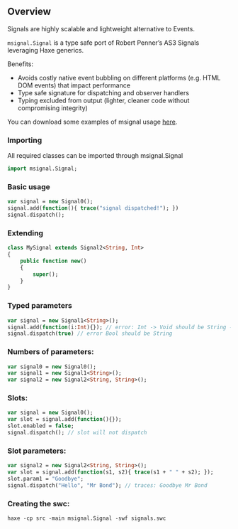 ## Overview

Signals are highly scalable and lightweight alternative to Events.

`msignal.Signal` is a type safe port of Robert Penner’s AS3 Signals leveraging Haxe generics.

Benefits:

* Avoids costly native event bubbling on different platforms (e.g. HTML DOM events) that impact performance
* Type safe signature for dispatching and observer handlers
* Typing excluded from output (lighter, cleaner code without compromising integrity)

You can download some examples of msignal usage [here](https://github.com/downloads/massiveinteractive/msignal/examples.zip).

### Importing

All required classes can be imported through msignal.Signal

```haxe
import msignal.Signal;
```

### Basic usage

```haxe
var signal = new Signal0();
signal.add(function(){ trace("signal dispatched!"); })
signal.dispatch();
```

### Extending

```haxe
class MySignal extends Signal2<String, Int>
{
	public function new()
	{
		super();
	}
}
```

### Typed parameters

```haxe
var signal = new Signal1<String>();
signal.add(function(i:Int){}); // error: Int -> Void should be String -> Void
signal.dispatch(true) // error Bool should be String
```

### Numbers of parameters:

```haxe
var signal0 = new Signal0();
var signal1 = new Signal1<String>();
var signal2 = new Signal2<String, String>();
```

### Slots:

```haxe
var signal = new Signal0();
var slot = signal.add(function(){});
slot.enabled = false;
signal.dispatch(); // slot will not dispatch
```

### Slot parameters:

```haxe
var signal2 = new Signal2<String, String>();
var slot = signal.add(function(s1, s2){ trace(s1 + " " + s2); });
slot.param1 = "Goodbye";
signal.dispatch("Hello", "Mr Bond"); // traces: Goodbye Mr Bond
```

### Creating the swc:

```
haxe -cp src -main msignal.Signal -swf signals.swc
```
